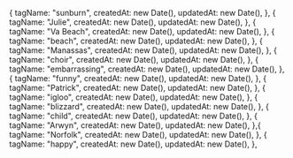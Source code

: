 {
    tagName: "sunburn",
    createdAt: new Date(),
    updatedAt: new Date(),
},
{
    tagName: "Julie",
    createdAt: new Date(),
    updatedAt: new Date(),
},
{
    tagName: "Va Beach",
    createdAt: new Date(),
    updatedAt: new Date(),
},
{
    tagName: "beach",
    createdAt: new Date(),
    updatedAt: new Date(),
},
{
    tagName: "Manassas",
    createdAt: new Date(),
    updatedAt: new Date(),
},
{
    tagName: "choir",
    createdAt: new Date(),
    updatedAt: new Date(),
},
{
    tagName: "embarrassing",
    createdAt: new Date(),
    updatedAt: new Date(),
},
{
    tagName: "funny",
    createdAt: new Date(),
    updatedAt: new Date(),
},
{
    tagName: "Patrick",
    createdAt: new Date(),
    updatedAt: new Date(),
},
{
    tagName: "igloo",
    createdAt: new Date(),
    updatedAt: new Date(),
},
{
    tagName: "blizzard",
    createdAt: new Date(),
    updatedAt: new Date(),
},
{
    tagName: "child",
    createdAt: new Date(),
    updatedAt: new Date(),
},
{
    tagName: "Arwyn",
    createdAt: new Date(),
    updatedAt: new Date(),
},{
    tagName: "Norfolk",
    createdAt: new Date(),
    updatedAt: new Date(),
},
{
    tagName: "happy",
    createdAt: new Date(),
    updatedAt: new Date(),
},